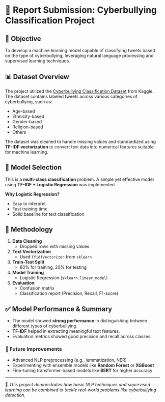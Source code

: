 # 📝 Report Submission: Cyberbullying Classification Project

## 🎯 Objective
To develop a machine learning model capable of classifying tweets based on the type of cyberbullying, leveraging natural language processing and supervised learning techniques.

## 📊 Dataset Overview
The project utilized the [Cyberbullying Classification Dataset](https://www.kaggle.com/datasets/andrewmvd/cyberbullying-classification) from Kaggle. The dataset contains labeled tweets across various categories of cyberbullying, such as:
- Age-based
- Ethnicity-based
- Gender-based
- Religion-based
- Others

The dataset was cleaned to handle missing values and standardized using **TF-IDF vectorization** to convert text data into numerical features suitable for machine learning.

## 🧠 Model Selection
This is a **multi-class classification** problem. A simple yet effective model using **TF-IDF + Logistic Regression** was implemented.

**Why Logistic Regression?**
- Easy to interpret
- Fast training time
- Solid baseline for text classification

## 🔧 Methodology
1. **Data Cleaning**  
   - Dropped rows with missing values  
2. **Text Vectorization**  
   - Used `TfidfVectorizer` from `sklearn`  
3. **Train-Test Split**  
   - 80% for training, 20% for testing  
4. **Model Training**  
   - Logistic Regression (`sklearn.linear_model`)  
5. **Evaluation**  
   - Confusion matrix  
   - Classification report (Precision, Recall, F1-score)

## ✅ Model Performance & Summary
- The model showed **strong performance** in distinguishing between different types of cyberbullying.
- **TF-IDF** helped in extracting meaningful text features.
- Evaluation metrics showed good precision and recall across classes.

### 🔮 Future Improvements
- Advanced NLP preprocessing (e.g., lemmatization, NER)
- Experimenting with ensemble models like **Random Forest** or **XGBoost**
- Fine-tuning transformer-based models like **BERT** for higher accuracy

---

📁 *This project demonstrates how basic NLP techniques and supervised learning can be combined to tackle real-world problems like cyberbullying detection.*

